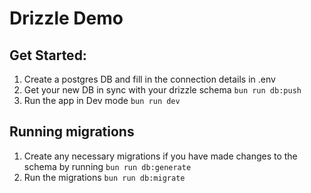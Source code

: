 # Drizzle Demo

## Get Started:

1. Create a postgres DB and fill in the connection details in .env
2. Get your new DB in sync with your drizzle schema `bun run db:push`
3. Run the app in Dev mode `bun run dev`

## Running migrations

1. Create any necessary migrations if you have made changes to the schema by running `bun run db:generate`
2. Run the migrations `bun run db:migrate`